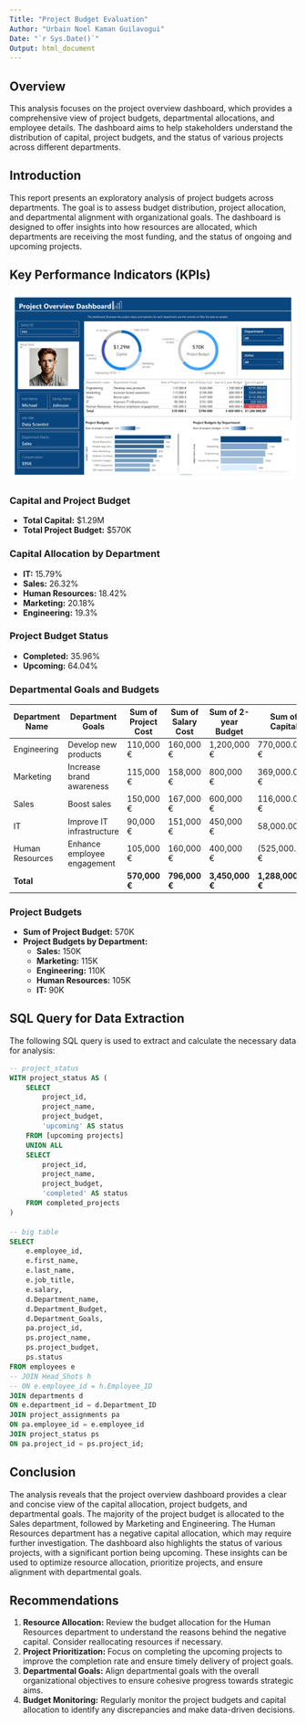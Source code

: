 ```yaml
---
Title: "Project Budget Evaluation"
Author: "Urbain Noel Kaman Guilavogui"
Date: "`r Sys.Date()`"
Output: html_document
---
```




## Overview

This analysis focuses on the project overview dashboard, which provides a comprehensive view of project budgets, departmental allocations, and employee details. The dashboard aims to help stakeholders understand the distribution of capital, project budgets, and the status of various projects across different departments.

## Introduction

This report presents an exploratory analysis of project budgets across departments. The goal is to assess budget distribution, project allocation, and departmental alignment with organizational goals. The dashboard is designed to offer insights into how resources are allocated, which departments are receiving the most funding, and the status of ongoing and upcoming projects.

## Key Performance Indicators (KPIs)
![Power BI Report](https://raw.githubusercontent.com/urbainnoel/Project-Budget-Evaluation/main/project_budget_evaluation.jpg)
### Capital and Project Budget

- **Total Capital:** $1.29M
- **Total Project Budget:** $570K

### Capital Allocation by Department

- **IT:** 15.79%
- **Sales:** 26.32%
- **Human Resources:** 18.42%
- **Marketing:** 20.18%
- **Engineering:** 19.3%

### Project Budget Status

- **Completed:** 35.96%
- **Upcoming:** 64.04%

### Departmental Goals and Budgets

| Department Name   | Department Goals                  | Sum of Project Cost | Sum of Salary Cost | Sum of 2-year Budget | Sum of Capital   |
|-------------------|-----------------------------------|---------------------|---------------------|----------------------|------------------|
| Engineering       | Develop new products              | 110,000 €           | 160,000 €           | 1,200,000 €          | 770,000.00 €     |
| Marketing         | Increase brand awareness          | 115,000 €           | 158,000 €           | 800,000 €            | 369,000.00 €     |
| Sales             | Boost sales                      | 150,000 €           | 167,000 €           | 600,000 €            | 116,000.00 €     |
| IT                | Improve IT infrastructure         | 90,000 €            | 151,000 €           | 450,000 €            | 58,000.00 €      |
| Human Resources   | Enhance employee engagement      | 105,000 €           | 160,000 €           | 400,000 €            | (525,000.00) €   |
| **Total**         |                                   | **570,000 €**        | **796,000 €**       | **3,450,000 €**      | **1,288,000.00 €**|

### Project Budgets

- **Sum of Project Budget:** 570K
- **Project Budgets by Department:**
  - **Sales:** 150K
  - **Marketing:** 115K
  - **Engineering:** 110K
  - **Human Resources:** 105K
  - **IT:** 90K

## SQL Query for Data Extraction

The following SQL query is used to extract and calculate the necessary data for analysis:

```sql
-- project_status
WITH project_status AS (
    SELECT
        project_id,
        project_name,
        project_budget,
        'upcoming' AS status
    FROM [upcoming projects]
    UNION ALL
    SELECT
        project_id,
        project_name,
        project_budget,
        'completed' AS status
    FROM completed_projects
)

-- big table
SELECT
    e.employee_id,
    e.first_name,
    e.last_name,
    e.job_title,
    e.salary,
    d.Department_name,
    d.Department_Budget,
    d.Department_Goals,
    pa.project_id,
    ps.project_name,
    ps.project_budget,
    ps.status
FROM employees e
-- JOIN Head_Shots h
-- ON e.employee_id = h.Employee_ID
JOIN departments d
ON e.department_id = d.Department_ID
JOIN project_assignments pa
ON pa.employee_id = e.employee_id
JOIN project_status ps
ON pa.project_id = ps.project_id;
```

## Conclusion

The analysis reveals that the project overview dashboard provides a clear and concise view of the capital allocation, project budgets, and departmental goals. The majority of the project budget is allocated to the Sales department, followed by Marketing and Engineering. The Human Resources department has a negative capital allocation, which may require further investigation. The dashboard also highlights the status of various projects, with a significant portion being upcoming. These insights can be used to optimize resource allocation, prioritize projects, and ensure alignment with departmental goals.

## Recommendations

1. **Resource Allocation:** Review the budget allocation for the Human Resources department to understand the reasons behind the negative capital. Consider reallocating resources if necessary.
2. **Project Prioritization:** Focus on completing the upcoming projects to improve the completion rate and ensure timely delivery of project goals.
3. **Departmental Goals:** Align departmental goals with the overall organizational objectives to ensure cohesive progress towards strategic aims.
4. **Budget Monitoring:** Regularly monitor the project budgets and capital allocation to identify any discrepancies and make data-driven decisions.

